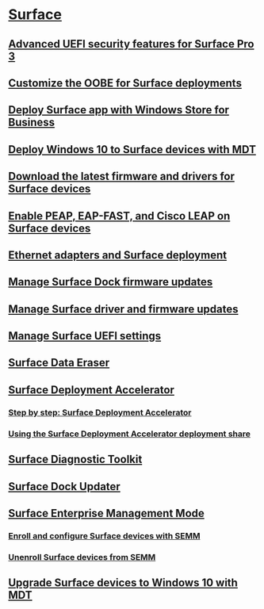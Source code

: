 # [Surface](index.md)
## [Advanced UEFI security features for Surface Pro 3](advanced-uefi-security-features-for-surface-pro-3.md)
## [Customize the OOBE for Surface deployments](customize-the-oobe-for-surface-deployments.md)
## [Deploy Surface app with Windows Store for Business](deploy-surface-app-with-windows-store-for-business.md)
## [Deploy Windows 10 to Surface devices with MDT](deploy-windows-10-to-surface-devices-with-mdt.md)
## [Download the latest firmware and drivers for Surface devices](deploy-the-latest-firmware-and-drivers-for-surface-devices.md)
## [Enable PEAP, EAP-FAST, and Cisco LEAP on Surface devices](enable-peap-eap-fast-and-cisco-leap-on-surface-devices.md)
## [Ethernet adapters and Surface deployment](ethernet-adapters-and-surface-device-deployment.md)
## [Manage Surface Dock firmware updates](manage-surface-dock-firmware-updates.md)
## [Manage Surface driver and firmware updates](manage-surface-pro-3-firmware-updates.md)
## [Manage Surface UEFI settings](manage-surface-uefi-settings.md)
## [Surface Data Eraser](microsoft-surface-data-eraser.md)
## [Surface Deployment Accelerator](microsoft-surface-deployment-accelerator.md)
### [Step by step: Surface Deployment Accelerator](step-by-step-surface-deployment-accelerator.md)
### [Using the Surface Deployment Accelerator deployment share](using-the-sda-deployment-share.md)
## [Surface Diagnostic Toolkit](surface-diagnostic-toolkit.md)
## [Surface Dock Updater](surface-dock-updater.md)
## [Surface Enterprise Management Mode](surface-enterprise-management-mode.md)
### [Enroll and configure Surface devices with SEMM](enroll-and-configure-surface-devices-with-semm.md)
### [Unenroll Surface devices from SEMM](unenroll-surface-devices-from-semm.md)
## [Upgrade Surface devices to Windows 10 with MDT](upgrade-surface-devices-to-windows-10-with-mdt.md)

